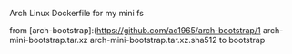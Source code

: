 Arch Linux Dockerfile for my mini fs

from [arch-bootstrap]:(https://github.com/ac1965/arch-bootstrap/1
 arch-mini-bootstrap.tar.xz
 arch-mini-bootstrap.tar.xz.sha512
to bootstrap
